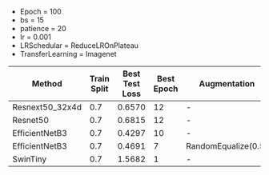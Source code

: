 

- Epoch = 100
- bs = 15
- patience = 20
- lr = 0.001
- LRSchedular = ReduceLROnPlateau
- TransferLearning = Imagenet


| Method  | Train Split | Best Test Loss |  Best Epoch | Augmentation | Accuracy  |
|---|---|---|---|---|---|
|  Resnext50_32x4d | 0.7  | 0.6570  | 12 | - |  85.09 % |
|  Resnet50  | 0.7  | 0.6815   |  12 | - |83.73 %|
|  EfficientNetB3 | 0.7  | 0.4297  | 10 | - | 90.14 % |
|  EfficientNetB3 | 0.7  | 0.4691  | 7 | RandomEqualize(0.5) | 86.70 % |
|  SwinTiny | 0.7  | 1.5682  | 1 | - | 43.47 % |

